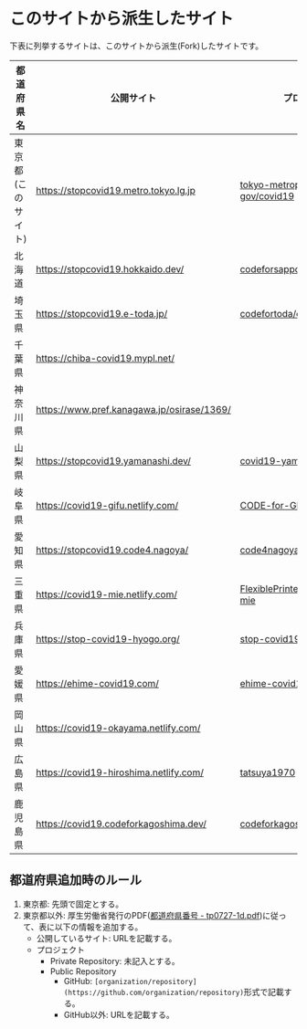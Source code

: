 # このサイトから派生したサイト

下表に列挙するサイトは、このサイトから派生(Fork)したサイトです。

都道府県名 | 公開サイト | プロジェクト
------------ | ------------- | -------------
東京都(このサイト)|https://stopcovid19.metro.tokyo.lg.jp|[tokyo-metropolitan-gov/covid19](https://github.com/tokyo-metropolitan-gov/covid19)|
北海道|https://stopcovid19.hokkaido.dev/|[codeforsapporo/covid19](https://github.com/codeforsapporo/covid19)|
埼玉県|https://stopcovid19.e-toda.jp/|[codefortoda/covid19-saitama](https://github.com/codefortoda/covid19-saitama)|
千葉県|https://chiba-covid19.mypl.net/| |
神奈川県|https://www.pref.kanagawa.jp/osirase/1369/| |
山梨県|https://stopcovid19.yamanashi.dev/|[covid19-yamanashi/covid19](https://github.com/covid19-yamanashi/covid19)|
岐阜県|https://covid19-gifu.netlify.com/|[CODE-for-GIFU/covid19](https://github.com/CODE-for-GIFU/covid19)|
愛知県|https://stopcovid19.code4.nagoya/|[code4nagoya/covid19](https://github.com/code4nagoya/covid19)|
三重県|https://covid19-mie.netlify.com/|[FlexiblePrintedCircuits/covid19-mie](https://github.com/FlexiblePrintedCircuits/covid19-mie)|
兵庫県|https://stop-covid19-hyogo.org/|[stop-covid19-hyogo/covid19](https://github.com/stop-covid19-hyogo/covid19)|
愛媛県|https://ehime-covid19.com/|[ehime-covid19/covid19](https://github.com/ehime-covid19/covid19)|
岡山県|https://covid19-okayama.netlify.com/||
広島県|https://covid19-hiroshima.netlify.com/|[tatsuya1970](https://github.com/tatsuya1970/covid19)|
鹿児島県|https://covid19.codeforkagoshima.dev/|[codeforkagoshima/covid19](https://github.com/codeforkagoshima/covid19)

## 都道府県追加時のルール

1. 東京都: 先頭で固定とする。
1. 東京都以外: 厚生労働省発行のPDF([都道府県番号 - tp0727-1d.pdf](https://www.mhlw.go.jp/topics/2007/07/dl/tp0727-1d.pdf))に従って、表に以下の情報を追加する。
   - 公開しているサイト: URLを記載する。
   - プロジェクト
      - Private Repository: 未記入とする。
      - Public Repository
         - GitHub: `[organization/repository](https://github.com/organization/repository)`形式で記載する。
         - GitHub以外: URLを記載する。
